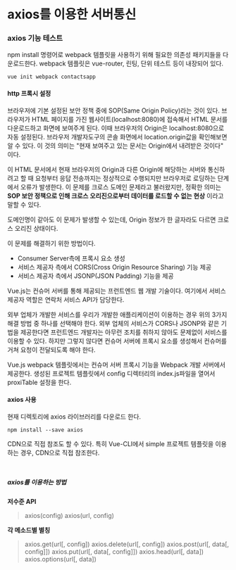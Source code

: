 # axios를 이용한 서버통신

### axios 기능 테스트

npm install 명령어로 webpack 템플릿을 사용하기 위해 필요한 의존성 패키지들을 다운로드한다.
webpack 템플릿은 vue-router, 린팅, 단위 테스트 등이 내장되어 있다.

<pre><code>vue init webpack contactsapp</pre></code>


#### http 프록시 설정

브라우저에 기본 설정된 보안 정책 중에 SOP(Same Origin Policy)라는 것이 있다.
브라우저가 HTML 페이지를 가진 웹사이트(localhost:8080)에 접속해서 HTML 문서를 다운로드하고 화면에 보여주게 된다.
이때 브라우저의 Origin은 localhost:8080으로 자동 설정된다.
브라우저 개발자도구의 콘솔 화면에서 location.origin값을 확인해보면 알 수 있다.
이 것의 의미는 "현재 보여주고 있는 문서는 Origin에서 내려받은 것이다" 이다.

이 HTML 문서에서 현재 브라우저의 Origin과 다른 Origin에 해당하는 서버와 통신하려고 할 때 요청부터 응답 전송까지는 정상적으로 수행되지만 브라우저로 로딩하는 단계에서 오류가 발생한다. 이 문제를 크로스 도메인 문제라고 불러왔지만, 정확한 의미는 __SOP 보안 정책으로 인해 크로스 오리진으로부터 데이터를 로드할 수 없는 현상__ 이라고 말할 수 있다.

도메인명이 같아도 이 문제가 발생할 수 있는데, Origin 정보가 한 글자라도 다르면 크로스 오리진 상태이다.

이 문제를 해결하기 위한 방법이다.

* Consumer Server측에 프록시 요소 생성
* 서비스 제공자 측에서 CORS(Cross Origin Resource Sharing) 기능 제공
* 서비스 제공자 측에서 JSONP(JSON Padding) 기능을 제공

Vue.js는 컨슈머 서버를 통해 제공되는 프런트엔드 웹 개발 기술이다. 여기에서 서비스 제공자 역할은 연락처 서비스 API가 담당한다.

외부 업체가 개발한 서비스를 우리가 개발한 애플리케이션이 이용하는 경우 위의 3가지 해결 방법 중 하나를 선택해야 한다.
외부 업체의 서비스가 CORS나 JSONP와 같은 기법을 제공한다면 프런트엔드 개발자는 아무런 조치를 취하지 않아도 문제없이 서비스를 이용할 수 있다. 하지만 그렇지 않다면 컨슈머 서버에 프록시 요소를 생성해서 컨슈머를 거쳐 요청이 전달되도록 해야 한다.

Vue.js webpack 템플릿에서는 컨슈머 서버 프록시 기능을 Webpack 개발 서버에서 제공한다.
생성된 프로젝트 템플릿에서 config 디렉터리의 index.js파일을 열어서 proxiTable 설정을 한다.


#### axios 사용

현재 디렉토리에 axios 라이브러리를 다운로드 한다.

<pre><code>npm install --save axios</pre></code>

CDN으로 직접 참조도 할 수 있다. 특히 Vue-CLI에서 simple 프로젝트 템플릿을 이용하는 경우, CDN으로 직접 참조한다.

<pre><code> <script src="https://unpkg.com/axios/dist/axios.min.js"></script> </code></pre>

##### axios를 이용하는 방법
__저수준 API__
> axios(config)
> axios(url, config)


__각 메소드별 별칭__
> axios.get(url[, config])
> axios.delete(url[, config])
> axios.post(url[, data[, config]])
> axios.put(url[, data[, config]])
> axios.head(url[, data])
> axios.options(url[, data])










